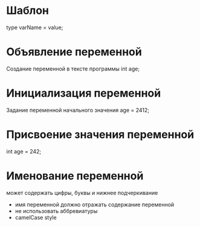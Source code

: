 

# Шаблон
type varName = value;
# Объявление переменной
Создание переменной в тексте программы
int age;
# Инициализация переменной
Задание переменной начального значения
age = 2412;

# Присвоение значения переменной
int age = 242;
# Именование переменной
может содержать цифры, буквы и нижнее подчеркивание
- имя переменной должно отражать содержание переменной
- не использовать аббревиатуры
- camelCase style